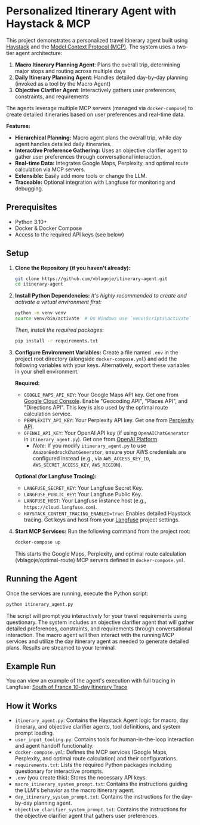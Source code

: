 # Personalized Itinerary Agent with Haystack & MCP

This project demonstrates a personalized travel itinerary agent built using [Haystack](https://haystack.deepset.ai/) and the [Model Context Protocol (MCP)](https://modelcontextprotocol.com/). The system uses a two-tier agent architecture:

1. **Macro Itinerary Planning Agent**: Plans the overall trip, determining major stops and routing across multiple days
2. **Daily Itinerary Planning Agent**: Handles detailed day-by-day planning (invoked as a tool by the Macro Agent)
3. **Objective Clarifier Agent**: Interactively gathers user preferences, constraints, and requirements

The agents leverage multiple MCP servers (managed via `docker-compose`) to create detailed itineraries based on user preferences and real-time data.

**Features:**

*   **Hierarchical Planning:** Macro agent plans the overall trip, while day agent handles detailed daily itineraries.
*   **Interactive Preference Gathering:** Uses an objective clarifier agent to gather user preferences through conversational interaction.
*   **Real-time Data:** Integrates Google Maps, Perplexity, and optimal route calculation via MCP servers.
*   **Extensible:** Easily add more tools or change the LLM.
*   **Traceable:** Optional integration with Langfuse for monitoring and debugging.

## Prerequisites

*   Python 3.10+
*   Docker & Docker Compose
*   Access to the required API keys (see below)

## Setup

1.  **Clone the Repository (if you haven't already):**
    ```bash
    git clone https://github.com/vblagoje/itinerary-agent.git
    cd itinerary-agent
    ```

2.  **Install Python Dependencies:**
    *It's highly recommended to create and activate a virtual environment first:* 
    ```bash
    python -m venv venv
    source venv/bin/activate  # On Windows use `venv\Scripts\activate`
    ```
    *Then, install the required packages:*
    ```bash
    pip install -r requirements.txt
    ```

3.  **Configure Environment Variables:**
    Create a file named `.env` in the project root directory (alongside `docker-compose.yml`) and add the following variables with your keys. Alternatively, export these variables in your shell environment.

    **Required:**
    *   `GOOGLE_MAPS_API_KEY`: Your Google Maps API key. Get one from [Google Cloud Console](https://console.cloud.google.com/google/maps-apis/overview). Enable "Geocoding API", "Places API", and "Directions API". This key is also used by the optimal route calculation service.
    *   `PERPLEXITY_API_KEY`: Your Perplexity API key. Get one from [Perplexity API](https://docs.perplexity.ai/).
    *   `OPENAI_API_KEY`: Your OpenAI API key (if using `OpenAIChatGenerator` in `itinerary_agent.py`). Get one from [OpenAI Platform](https://platform.openai.com/api-keys).
        *   *Note:* If you modify `itinerary_agent.py` to use `AmazonBedrockChatGenerator`, ensure your AWS credentials are configured instead (e.g., via `AWS_ACCESS_KEY_ID`, `AWS_SECRET_ACCESS_KEY`, `AWS_REGION`).

    **Optional (for Langfuse Tracing):**
    *   `LANGFUSE_SECRET_KEY`: Your Langfuse Secret Key.
    *   `LANGFUSE_PUBLIC_KEY`: Your Langfuse Public Key.
    *   `LANGFUSE_HOST`: Your Langfuse instance host (e.g., `https://cloud.langfuse.com`).
    *   `HAYSTACK_CONTENT_TRACING_ENABLED=true`: Enables detailed Haystack tracing.
        Get keys and host from your [Langfuse](https://langfuse.com/) project settings.

4.  **Start MCP Services:**
    Run the following command from the project root:
    ```bash
    docker-compose up
    ```
    This starts the Google Maps, Perplexity, and optimal route calculation (vblagoje/optimal-route) MCP servers defined in `docker-compose.yml`.

## Running the Agent

Once the services are running, execute the Python script:

```bash
python itinerary_agent.py
```

The script will prompt you interactively for your travel requirements using questionary. The system includes an objective clarifier agent that will gather detailed preferences, constraints, and requirements through conversational interaction. The macro agent will then interact with the running MCP services and utilize the day itinerary agent as needed to generate detailed plans. Results are streamed to your terminal.

## Example Run

You can view an example of the agent's execution with full tracing in Langfuse:
[South of France 10-day Itinerary Trace](https://us.cloud.langfuse.com/project/cm9inpne801ruad07ci8vevid/traces/68546d29-d41b-429f-8c27-ca5ecf273391?timestamp=2025-05-22T08:30:02.403Z&display=timeline)

## How it Works

*   `itinerary_agent.py`: Contains the Haystack Agent logic for macro, day itinerary, and objective clarifier agents, tool definitions, and system prompt loading.
*   `user_input_tooling.py`: Contains tools for human-in-the-loop interaction and agent handoff functionality.
*   `docker-compose.yml`: Defines the MCP services (Google Maps, Perplexity, and optimal route calculation) and their configurations.
*   `requirements.txt`: Lists the required Python packages including questionary for interactive prompts.
*   `.env` (you create this): Stores the necessary API keys.
*   `macro_itinerary_system_prompt.txt`: Contains the instructions guiding the LLM's behavior as the macro itinerary agent.
*   `day_itinerary_system_prompt.txt`: Contains the instructions for the day-by-day planning agent.
*   `objective_clarifier_system_prompt.txt`: Contains the instructions for the objective clarifier agent that gathers user preferences.